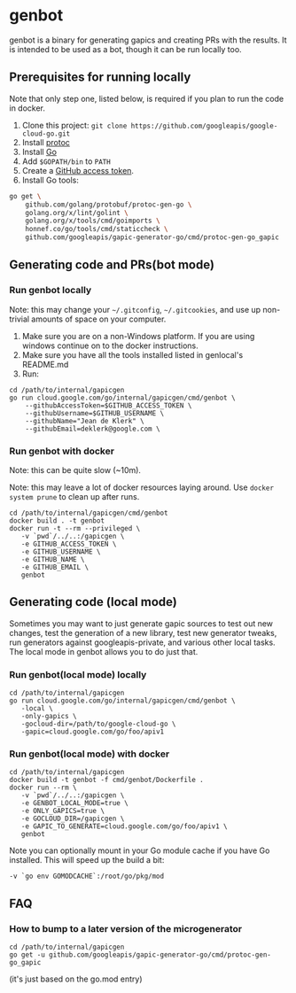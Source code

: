 # genbot

genbot is a binary for generating gapics and creating PRs with the results.
It is intended to be used as a bot, though it can be run locally too.

## Prerequisites for running locally

Note that only step one, listed below, is required if you plan to run the code
in docker.

1. Clone this project: `git clone https://github.com/googleapis/google-cloud-go.git`
1. Install [protoc](https://github.com/protocolbuffers/protobuf/releases)
1. Install [Go](http://golang.org/dl)
1. Add `$GOPATH/bin` to `PATH`
1. Create a [GitHub access token](https://help.github.com/en/github/authenticating-to-github/creating-a-personal-access-token-for-the-command-line).
1. Install Go tools:

```bash
go get \
    github.com/golang/protobuf/protoc-gen-go \
    golang.org/x/lint/golint \
    golang.org/x/tools/cmd/goimports \
    honnef.co/go/tools/cmd/staticcheck \
    github.com/googleapis/gapic-generator-go/cmd/protoc-gen-go_gapic
```

## Generating code and PRs(bot mode)

### Run genbot locally

Note: this may change your `~/.gitconfig`, `~/.gitcookies`, and use up
non-trivial amounts of space on your computer.

1. Make sure you are on a non-Windows platform. If you are using windows
   continue on to the docker instructions.
1. Make sure you have all the tools installed listed in genlocal's README.md
1. Run:

```shell
cd /path/to/internal/gapicgen
go run cloud.google.com/go/internal/gapicgen/cmd/genbot \
    --githubAccessToken=$GITHUB_ACCESS_TOKEN \
    --githubUsername=$GITHUB_USERNAME \
    --githubName="Jean de Klerk" \
    --githubEmail=deklerk@google.com \
```

### Run genbot with docker

Note: this can be quite slow (~10m).

Note: this may leave a lot of docker resources laying around. Use
`docker system prune` to clean up after runs.

```shell
cd /path/to/internal/gapicgen/cmd/genbot
docker build . -t genbot
docker run -t --rm --privileged \
   -v `pwd`/../..:/gapicgen \
   -e GITHUB_ACCESS_TOKEN \
   -e GITHUB_USERNAME \
   -e GITHUB_NAME \
   -e GITHUB_EMAIL \
   genbot
```

## Generating code (local mode)

Sometimes you may want to just generate gapic sources to test out
new changes, test the generation of a new library, test new generator tweaks,
run generators against googleapis-private, and various other local tasks. The
local mode in genbot allows you to do just that.

### Run genbot(local mode) locally

```shell
cd /path/to/internal/gapicgen
go run cloud.google.com/go/internal/gapicgen/cmd/genbot \
   -local \
   -only-gapics \
   -gocloud-dir=/path/to/google-cloud-go \
   -gapic=cloud.google.com/go/foo/apiv1
```

### Run genbot(local mode) with docker

```shell
cd /path/to/internal/gapicgen
docker build -t genbot -f cmd/genbot/Dockerfile .
docker run --rm \
   -v `pwd`/../..:/gapicgen \
   -e GENBOT_LOCAL_MODE=true \
   -e ONLY_GAPICS=true \
   -e GOCLOUD_DIR=/gapicgen \
   -e GAPIC_TO_GENERATE=cloud.google.com/go/foo/apiv1 \
   genbot
```

Note you can optionally mount in your Go module cache if you have Go installed.
This will speed up the build a bit:

```shell
-v `go env GOMODCACHE`:/root/go/pkg/mod
```

## FAQ

### How to bump to a later version of the microgenerator

```shell
cd /path/to/internal/gapicgen
go get -u github.com/googleapis/gapic-generator-go/cmd/protoc-gen-go_gapic
```

(it's just based on the go.mod entry)

